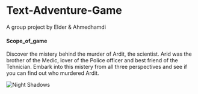 # Text-Adventure-Game
A group project by Elder & Ahmedhamdi

#### Scope_of_game #### 

Discover the mistery behind the murder of Ardit, the scientist. Arid was the brother of the Medic, lover of the Police officer and best friend of the Tehnician. Embark into this mistery from all three perspectives and see if you can find out who murdered Ardit.


![Night Shadows](https://img.craftpix.net/2021/05/Free-3-Cyberpunk-Characters-Pixel-Art1.jpg)